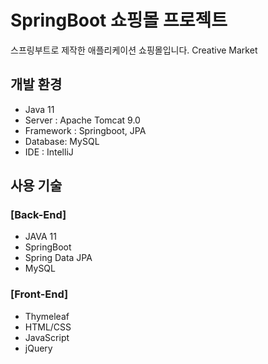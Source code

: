 # SpringBoot 쇼핑몰 프로젝트

스프링부트로 제작한 애플리케이션 쇼핑몰입니다.
Creative Market

## 개발 환경
* Java 11
* Server : Apache Tomcat 9.0
* Framework : Springboot, JPA
* Database: MySQL
* IDE : IntelliJ

## 사용 기술
### [Back-End]
* JAVA 11
* SpringBoot
* Spring Data JPA
* MySQL

### [Front-End]
* Thymeleaf
* HTML/CSS
* JavaScript
* jQuery

